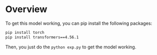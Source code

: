 # Overview

To get this model working, you can pip install the following packages:

```bash
pip install torch
pip install transformers==4.56.1
```

Then, you just do the `python exp.py` to get the model working.